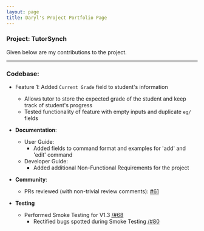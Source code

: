 ```yaml
---
layout: page
title: Daryl's Project Portfolio Page
---
```


### Project: TutorSynch

Given below are my contributions to the project.

***
### Codebase:
* Feature 1: Added `Current Grade` field to student's information
    * Allows tutor to store the expected grade of the student and keep track of student's progress
    * Tested functionality of feature with empty inputs and duplicate `eg/` fields

* **Documentation**:
    * User Guide:
      * Added fields to command format and examples for 'add' and 'edit' command
    * Developer Guide:
      * Added additional Non-Functional Requirements for the project

* **Community**:
    * PRs reviewed (with non-trivial review comments): [\#61](https://github.com/AY2425S2-CS2103-F15-2/tp/pull/61)
    
* **Testing**
  * Performed Smoke Testing for V1.3 [/#68](https://github.com/AY2425S2-CS2103-F15-2/tp/issues/68)
    * Rectified bugs spotted during Smoke Testing [/#80](https://github.com/AY2425S2-CS2103-F15-2/tp/issues/80)

<!--
* **New Feature**: Added the ability to undo/redo previous commands.
  * What it does: allows the user to undo all previous commands one at a time. Preceding undo commands can be reversed by using the redo command.
  * Justification: This feature improves the product significantly because a user can make mistakes in commands and the app should provide a convenient way to rectify them.
  * Highlights: This enhancement affects existing commands and commands to be added in future. It required an in-depth analysis of design alternatives. The implementation too was challenging as it required changes to existing commands.
  * Credits: *{mention here if you reused any code/ideas from elsewhere or if a third-party library is heavily used in the feature so that a reader can make a more accurate judgement of how much effort went into the feature}*

* **New Feature**: Added a history command that allows the user to navigate to previous commands using up/down keys.

* **Code contributed**: [RepoSense link]()

* **Project management**:
  * Managed releases `v1.3` - `v1.5rc` (3 releases) on GitHub

* **Enhancements to existing features**:
  * Updated the GUI color scheme (Pull requests [\#33](), [\#34]())
  * Wrote additional tests for existing features to increase coverage from 88% to 92% (Pull requests [\#36](), [\#38]())

* **Documentation**:
  * User Guide:
    * Added documentation for the features `delete` and `find` [\#72]()
    * Did cosmetic tweaks to existing documentation of features `clear`, `exit`: [\#74]()
  * Developer Guide:
    * Added implementation details of the `delete` feature.

* **Community**:
  * PRs reviewed (with non-trivial review comments): [\#12](), [\#32](), [\#19](), [\#42]()
  * Contributed to forum discussions (examples: [1](), [2](), [3](), [4]())
  * Reported bugs and suggestions for other teams in the class (examples: [1](), [2](), [3]())
  * Some parts of the history feature I added was adopted by several other class mates ([1](), [2]())

* **Tools**:
  * Integrated a third party library (Natty) to the project ([\#42]())
  * Integrated a new Github plugin (CircleCI) to the team repo

* _{you can add/remove categories in the list above}_
-->
